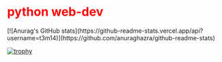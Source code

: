 <h1 style="color:red;">python web-dev</h1>
[![Anurag's GitHub stats](https://github-readme-stats.vercel.app/api?username=t3m14)](https://github.com/anuraghazra/github-readme-stats)

[![trophy](https://github-profile-trophy.vercel.app/?username=t3m14)](https://github.com/ryo-ma/github-profile-trophy)
